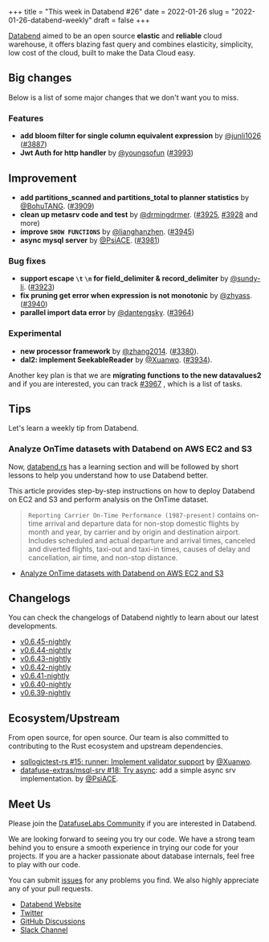 +++
title = "This week in Databend #26"
date = 2022-01-26
slug = "2022-01-26-databend-weekly"
draft = false
+++

[Databend](https://github.com/datafuselabs/databend) aimed to be an open source **elastic** and **reliable** cloud warehouse, it offers blazing fast query and combines elasticity, simplicity, low cost of the cloud, built to make the Data Cloud easy.

## Big changes

Below is a list of some major changes that we don't want you to miss.

### Features

- **add bloom filter for single column equivalent expression** by [@junli1026](https://github.com/junli1026) ([#3887](https://github.com/datafuselabs/databend/pull/3887))
- **Jwt Auth for http handler** by [@youngsofun](https://github.com/youngsofun) ([#3993](https://github.com/datafuselabs/databend/pull/3993))

## Improvement

- **add partitions_scanned and partitions_total to planner statistics** by [@BohuTANG](https://github.com/BohuTANG). ([#3909](https://github.com/datafuselabs/databend/pull/3909))
- **clean up metasrv code and test** by [@drmingdrmer](https://github.com/drmingdrmer). ([#3925](https://github.com/datafuselabs/databend/pull/3925), [#3928](https://github.com/datafuselabs/databend/pull/3928) and more)
- **improve `SHOW FUNCTIONS`** by [@lianghanzhen](https://github.com/lianghanzhen). ([#3945](https://github.com/datafuselabs/databend/pull/3945))
- **async mysql server** by [@PsiACE](https://github.com/PsiACE). ([#3981](https://github.com/datafuselabs/databend/pull/3981))

### Bug fixes

- **support escape `\t` `\n` for field_delimiter & record_delimiter** by [@sundy-li](https://github.com/sundy-li/). ([#3923](https://github.com/datafuselabs/databend/pull/3923))
- **fix pruning get error when expression is not monotonic** by [@zhyass](https://github.com/zhyass). ([#3940](https://github.com/datafuselabs/databend/pull/3940))
- **parallel import data error** by [@dantengsky](https://github.com/dantengsky). ([#3964](https://github.com/datafuselabs/databend/pull/3964))

### Experimental

- **new processor framework** by [@zhang2014](https://github.com/zhang2014). ([#3380](https://github.com/datafuselabs/databend/pull/3380)).
- **dal2: implement SeekableReader** by [@Xuanwo](https://github.com/Xuanwo). ([#3934](https://github.com/datafuselabs/databend/pull/3934)).

Another key plan is that we are **migrating functions to the new datavalues2** and if you are interested, you can track [#3967](https://github.com/datafuselabs/databend/issues/3967) , which is a list of tasks.

## Tips

Let's learn a weekly tip from Databend.

### Analyze OnTime datasets with Databend on AWS EC2 and S3

Now, [databend.rs](https://databend.rs) has a learning section and will be followed by short lessons to help you understand how to use Databend better.

This article provides step-by-step instructions on how to deploy Databend on EC2 and S3 and perform analysis on the OnTime dataset.

> `Reporting Carrier On-Time Performance (1987-present)` contains on-time arrival and departure data for non-stop domestic flights by month and year, by carrier and by origin and destination airport. Includes scheduled and actual departure and arrival times, canceled and diverted flights, taxi-out and taxi-in times, causes of delay and cancellation, air time, and non-stop distance.

- [Analyze OnTime datasets with Databend on AWS EC2 and S3](https://databend.rs/learn/lessons/analyze-ontime-with-databend-on-ec2-and-s3)

## Changelogs

You can check the changelogs of Databend nightly to learn about our latest developments.

- [v0.6.45-nightly](https://github.com/datafuselabs/databend/releases/tag/v0.6.45-nightly)
- [v0.6.44-nightly](https://github.com/datafuselabs/databend/releases/tag/v0.6.44-nightly)
- [v0.6.43-nightly](https://github.com/datafuselabs/databend/releases/tag/v0.6.43-nightly)
- [v0.6.42-nightly](https://github.com/datafuselabs/databend/releases/tag/v0.6.42-nightly)
- [v0.6.41-nightly](https://github.com/datafuselabs/databend/releases/tag/v0.6.41-nightly)
- [v0.6.40-nightly](https://github.com/datafuselabs/databend/releases/tag/v0.6.40-nightly)
- [v0.6.39-nightly](https://github.com/datafuselabs/databend/releases/tag/v0.6.39-nightly)

## Ecosystem/Upstream

From open source, for open source. Our team is also committed to contributing to the Rust ecosystem and upstream dependencies.

- [sqllogictest-rs #15: runner: Implement validator support](https://github.com/singularity-data/sqllogictest-rs/pull/15) by [@Xuanwo](https://github.com/Xuanwo/).
- [datafuse-extras/msql-srv #18: Try async](https://github.com/datafuse-extras/msql-srv/pull/18): add a simple async srv implementation. by [@PsiACE](https://github.com/PsiACE/).

## Meet Us

Please join the [DatafuseLabs Community](https://github.com/datafuselabs/) if you are interested in Databend.

We are looking forward to seeing you try our code. We have a strong team behind you to ensure a smooth experience in trying our code for your projects.
If you are a hacker passionate about database internals, feel free to play with our code.

You can submit [issues](https://github.com/datafuselabs/databend/issues) for any problems you find. We also highly appreciate any of your pull requests.

- [Databend Website](https://databend.rs)
- [Twitter](https://twitter.com/Datafuse_Labs)
- [GitHub Discussions](https://github.com/datafuselabs/databend/discussions)
- [Slack Channel](https://link.databend.rs/join-slack)

